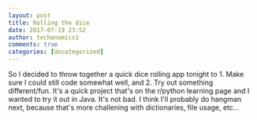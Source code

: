 ```yaml
---
layout: post
title: Rolling the dice
date: 2017-07-19 23:52
author: techenomics1
comments: true
categories: [Uncategorized]
---
```

So I decided to throw together a quick dice rolling app tonight to 1.  Make sure I could still code somewhat well, and 2.  Try out something different/fun.  It's a quick project that's on the r/python learning page and I wanted to try it out in Java.  It's not bad.  I think I'll probably do hangman next, because that's more challening with dictionaries, file usage, etc...